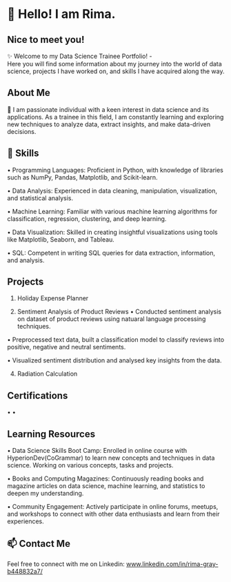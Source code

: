 # 👋 Hello! I am Rima. 
## Nice to meet you!

✨ Welcome to my Data Science Trainee Portfolio! -  
Here you will find some information about my journey into the world of data science, projects I have worked on, and skills I have acquired along the way.
 

## About Me
🌱 I am passionate individual with a keen interest in data science and its applications. As a trainee in this field, I am constantly learning and exploring new techniques to analyze data, extract insights, and make data-driven decisions.

## 🔭 Skills
• Programming Languages: Proficient in Python, with knowledge of libraries such as NumPy, Pandas, Matplotlib, and Scikit-learn.

• Data Analysis: Experienced in data cleaning, manipulation, visualization, and statistical analysis.

• Machine Learning: Familiar with various machine learning algorithms for classification, regression, clustering, and deep learning.

• Data Visualization: Skilled in creating insightful visualizations using tools like Matplotlib, Seaborn, and Tableau.

• SQL: Competent in writing SQL queries for data extraction, information, and analysis.

## Projects

1. Holiday Expense Planner

2. Sentiment Analysis of Product Reviews
• Conducted sentiment analysis on dataset of product reviews using natuaral language processing techniques.

• Preprocessed text data, built a classification model to classify reviews into positive, negative and neutral sentiments.

• Visualized sentiment distribution and analysed key insights from the data.

4. Radiation Calculation

## Certifications
• 
•

## Learning Resources
• Data Science Skills Boot Camp: Enrolled in online course with HyperionDev(CoGrammar) to learn new concepts and techniques in data science. Working on various concepts, tasks and projects.

• Books and Computing Magazines: Continuously reading books and magazine articles on data science, machine learning, and statistics to deepen my understanding.

• Community Engagement: Actively participate in online forums, meetups, and workshops to connect with other data enthusiasts and learn from their experiences.

## 📫 Contact Me

Feel free to connect with me on Linkedin:
www.linkedin.com/in/rima-gray-b448832a7/


<!--
**rimag2023/rimag2023** is a ✨ _special_ ✨ repository because its `README.md` (this file) appears on your GitHub profile.
- 🔭 I’m currently working on ...
- 🌱 I’m currently learning ...
- 👯 I’m looking to collaborate on ...
- 🤔 I’m looking for help with ...
- 💬 Ask me about ...
- 📫 How to reach me: ...
- 😄 Pronouns: ...
- ⚡ Fun fact: ...
-->

